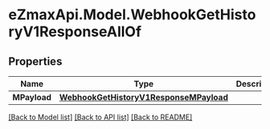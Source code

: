 
# eZmaxApi.Model.WebhookGetHistoryV1ResponseAllOf

## Properties

Name | Type | Description | Notes
------------ | ------------- | ------------- | -------------
**MPayload** | [**WebhookGetHistoryV1ResponseMPayload**](WebhookGetHistoryV1ResponseMPayload.md) |  | 

[[Back to Model list]](../README.md#documentation-for-models)
[[Back to API list]](../README.md#documentation-for-api-endpoints)
[[Back to README]](../README.md)

